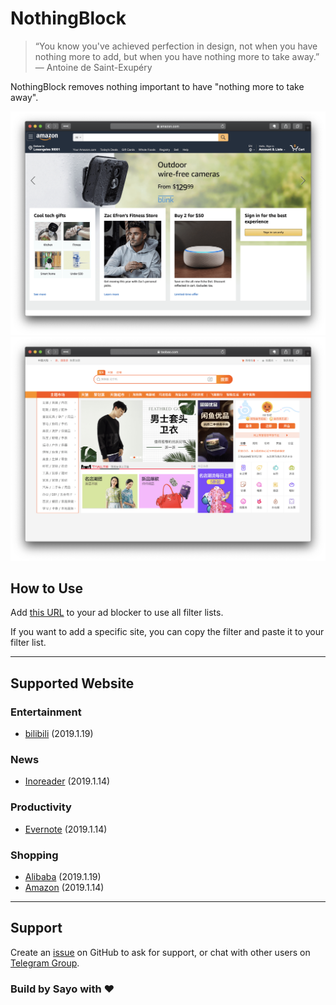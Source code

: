 # NothingBlock

> “You know you've achieved perfection in design, not when you have nothing more to add, but when you have nothing more to take away.” ― Antoine de Saint-Exupéry

NothingBlock removes nothing important to have "nothing more to take away".

![NothingBlock on Amazon.com](Asset/NothingBlock_Amazon.com.png)
![NothingBlock on Taobao](Asset/NothingBlock_Taobao.png)

## How to Use

Add [this URL](https://raw.githubusercontent.com/sayomelu/NothingBlock/develop/NothingBlock.txt) to your ad blocker to use all filter lists.

If you want to add a specific site, you can copy the filter and paste it to your filter list.

---

## Supported Website

### Entertainment

* [bilibili](Entertainment/bilibili.txt) (2019.1.19)

### News

* [Inoreader](News/Inoreader) (2019.1.14)

### Productivity

* [Evernote](Productivity/Evernote) (2019.1.14)

### Shopping

* [Alibaba](Shopping/Taobao.txt) (2019.1.19)
* [Amazon](Shopping/Amazon.txt) (2019.1.14)

---

## Support

Create an [issue](https://github.com/sayomelu/NothingBlock/issues/new) on GitHub to ask for support, or chat with other users on [Telegram Group](https://t.me/NothingBlockGroup).

### Build by Sayo with ❤️